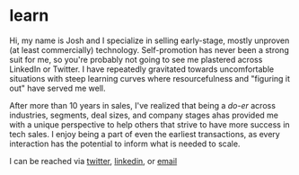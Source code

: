 # learn
Hi, my name is Josh and I specialize in selling early-stage, mostly unproven (at least commercially) technology. Self-promotion has never been a strong suit for me, so you're probably not going to see me plastered across LinkedIn or Twitter. I have repeatedly gravitated towards uncomfortable situations with steep learning curves where resourcefulness and "figuring it out" have served me well. 

After more than 10 years in sales, I've realized that being a *do-er* across industries, segments, deal sizes, and company stages ahas provided me with a unique perspective to help others that strive to have more success in tech sales. I enjoy being a part of even the earliest transactions, as every interaction has the potential to inform what is needed to scale. 

I can be reached via [twitter](https://twitter.com/sudotechie?lang=en), [linkedin](www.linkedin.com/in/joshgrose), or [email](mailto:joshua.grose+git@gmail.com)
